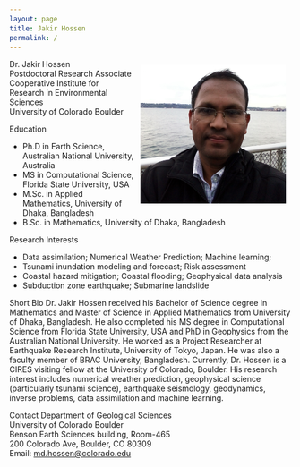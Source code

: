 ```yaml
---
layout: page
title: Jakir Hossen
permalink: /
---
```

<!--{% include image.html url="/images/my_photo.jpg" caption="My photo." width=50 align="right" %}-->
<!--img style="padding: 20px; " src="/images/my_photo1.png" alt="My photo" width="360" align="right"-->

<img style="float: right; padding: 10px; width:260px; object-fit: cover;" src="/images/my_photo1.png" alt="My photo" >

Dr. Jakir Hossen<br>
Postdoctoral Research Associate<br>
Cooperative Institute for Research in Environmental Sciences<br>
University of Colorado Boulder<br>

<sc>Education</sc>
<ul>
  <li>Ph.D in Earth Science, Australian National University, Australia</li>
  <li>MS in Computational Science, Florida State University, USA</li>
  <li>M.Sc. in Applied Mathematics, University of Dhaka, Bangladesh</li>
  <li>B.Sc. in Mathematics, University of Dhaka, Bangladesh</li>
</ul> 

<sc>Research Interests</sc>
<ul>
 <li> Data assimilation; Numerical Weather Prediction; Machine learning;</li>
 <li> Tsunami inundation modeling and forecast; Risk assessment </li>
 <li> Coastal hazard mitigation; Coastal flooding; Geophysical data analysis</li>
 <li> Subduction zone earthquake; Submarine landslide </li>
 </ul>

<sc>Short Bio</sc>
Dr. Jakir Hossen received his Bachelor of Science degree in Mathematics and Master of Science in Applied Mathematics from University of Dhaka, Bangladesh. He also completed his MS degree in Computational Science from Florida State University, USA and PhD in Geophysics from the Australian National University. He worked as a Project Researcher at Earthquake Research Institute, University of Tokyo, Japan. He was also a faculty member of BRAC University, Bangladesh. Currently, Dr. Hossen is a CIRES visiting fellow at the University of Colorado, Boulder. His research interest includes numerical weather prediction, geophysical science (particularly tsunami science), earthquake seismology, geodynamics, inverse problems, data assimilation  and machine learning. 

<sc>Contact</sc>
Department of Geological Sciences<br>
University of Colorado Boulder<br>
Benson Earth Sciences building, Room-465<br>
200 Colorado Ave, Boulder, CO 80309<br>
Email: <a href="mailto:md.hossen@colorado.edu"><span style="color: red">md.hossen@colorado.edu</span> </a><br>

<!--### Appointments
<ul>
  <li>2018-present: CIRES Visiting Fellow, University of Colorado Boulder, USA</li>	
  <li>2017-2018: Project Researcher, University of Tokyo, Japan</li>
  <li>2015-2018: Assistant Professor in Mathematics, BRAC University, Bangladesh</li>
  <li>2009-2011: Senior Lecturer in Mathematics, BRAC University, Bangladesh</li>
  <li>2002-2006: Lecturer in Mathematics, BRAC University, Bangladesh</li>
</ul>
-->


